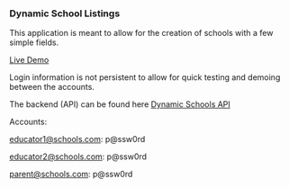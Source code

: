 ### Dynamic School Listings

This application is meant to allow for the creation of schools with a few simple fields.

[Live Demo](http://jesse-schools-www.s3-website.ca-central-1.amazonaws.com/)

Login information is not persistent to allow for quick testing and demoing between the accounts.

The backend (API) can be found here [Dynamic Schools API](https://github.com/effekt/dynamic-schools-api)

Accounts:

educator1@schools.com: p@ssw0rd

educator2@schools.com: p@ssw0rd

parent@schools.com: p@ssw0rd